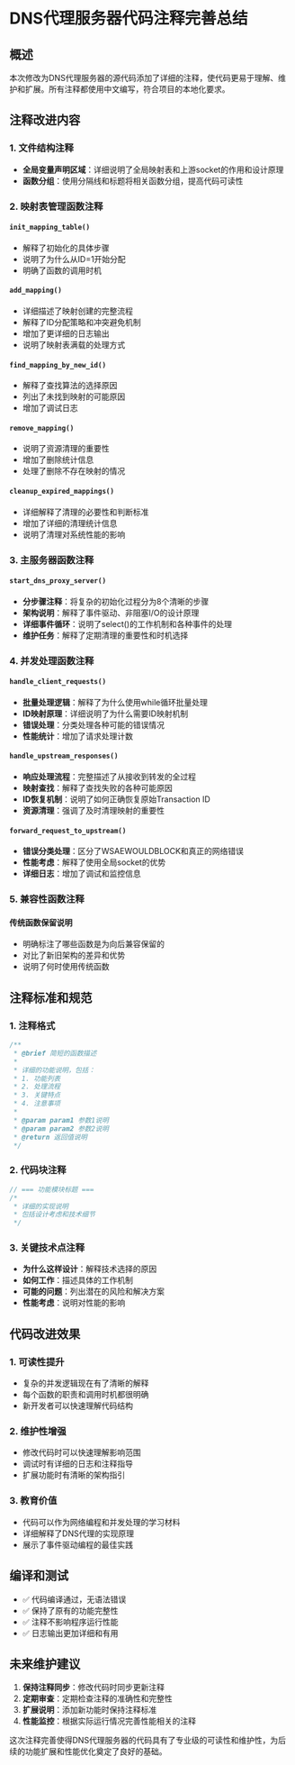 # DNS代理服务器代码注释完善总结

## 概述

本次修改为DNS代理服务器的源代码添加了详细的注释，使代码更易于理解、维护和扩展。所有注释都使用中文编写，符合项目的本地化要求。

## 注释改进内容

### 1. 文件结构注释
- **全局变量声明区域**：详细说明了全局映射表和上游socket的作用和设计原理
- **函数分组**：使用分隔线和标题将相关函数分组，提高代码可读性

### 2. 映射表管理函数注释

#### `init_mapping_table()`
- 解释了初始化的具体步骤
- 说明了为什么从ID=1开始分配
- 明确了函数的调用时机

#### `add_mapping()`
- 详细描述了映射创建的完整流程
- 解释了ID分配策略和冲突避免机制
- 增加了更详细的日志输出
- 说明了映射表满载的处理方式

#### `find_mapping_by_new_id()`
- 解释了查找算法的选择原因
- 列出了未找到映射的可能原因
- 增加了调试日志

#### `remove_mapping()`
- 说明了资源清理的重要性
- 增加了删除统计信息
- 处理了删除不存在映射的情况

#### `cleanup_expired_mappings()`
- 详细解释了清理的必要性和判断标准
- 增加了详细的清理统计信息
- 说明了清理对系统性能的影响

### 3. 主服务器函数注释

#### `start_dns_proxy_server()`
- **分步骤注释**：将复杂的初始化过程分为8个清晰的步骤
- **架构说明**：解释了事件驱动、非阻塞I/O的设计原理
- **详细事件循环**：说明了select()的工作机制和各种事件的处理
- **维护任务**：解释了定期清理的重要性和时机选择

### 4. 并发处理函数注释

#### `handle_client_requests()`
- **批量处理逻辑**：解释了为什么使用while循环批量处理
- **ID映射原理**：详细说明了为什么需要ID映射机制
- **错误处理**：分类处理各种可能的错误情况
- **性能统计**：增加了请求处理计数

#### `handle_upstream_responses()`
- **响应处理流程**：完整描述了从接收到转发的全过程
- **映射查找**：解释了查找失败的各种可能原因
- **ID恢复机制**：说明了如何正确恢复原始Transaction ID
- **资源清理**：强调了及时清理映射的重要性

#### `forward_request_to_upstream()`
- **错误分类处理**：区分了WSAEWOULDBLOCK和真正的网络错误
- **性能考虑**：解释了使用全局socket的优势
- **详细日志**：增加了调试和监控信息

### 5. 兼容性函数注释

#### 传统函数保留说明
- 明确标注了哪些函数是为向后兼容保留的
- 对比了新旧架构的差异和优势
- 说明了何时使用传统函数

## 注释标准和规范

### 1. 注释格式
```c
/**
 * @brief 简短的函数描述
 * 
 * 详细的功能说明，包括：
 * 1. 功能列表
 * 2. 处理流程
 * 3. 关键特点
 * 4. 注意事项
 * 
 * @param param1 参数1说明
 * @param param2 参数2说明
 * @return 返回值说明
 */
```

### 2. 代码块注释
```c
// === 功能模块标题 ===
/*
 * 详细的实现说明
 * 包括设计考虑和技术细节
 */
```

### 3. 关键技术点注释
- **为什么这样设计**：解释技术选择的原因
- **如何工作**：描述具体的工作机制
- **可能的问题**：列出潜在的风险和解决方案
- **性能考虑**：说明对性能的影响

## 代码改进效果

### 1. 可读性提升
- 复杂的并发逻辑现在有了清晰的解释
- 每个函数的职责和调用时机都很明确
- 新开发者可以快速理解代码结构

### 2. 维护性增强
- 修改代码时可以快速理解影响范围
- 调试时有详细的日志和注释指导
- 扩展功能时有清晰的架构指引

### 3. 教育价值
- 代码可以作为网络编程和并发处理的学习材料
- 详细解释了DNS代理的实现原理
- 展示了事件驱动编程的最佳实践

## 编译和测试

- ✅ 代码编译通过，无语法错误
- ✅ 保持了原有的功能完整性
- ✅ 注释不影响程序运行性能
- ✅ 日志输出更加详细和有用

## 未来维护建议

1. **保持注释同步**：修改代码时同步更新注释
2. **定期审查**：定期检查注释的准确性和完整性
3. **扩展说明**：添加新功能时保持注释标准
4. **性能监控**：根据实际运行情况完善性能相关的注释

这次注释完善使得DNS代理服务器的代码具有了专业级的可读性和维护性，为后续的功能扩展和性能优化奠定了良好的基础。
